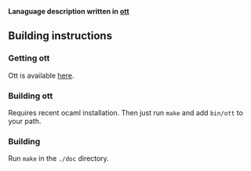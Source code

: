 **Lanaguage description written in [ott](http://www.cl.cam.ac.uk/~pes20/ott/)**

## Building instructions 

### Getting ott

Ott is available
[here](http://www.cl.cam.ac.uk/~pes20/ott/ott_distro_0.24.tar.gz).


### Building ott

Requires recent ocaml installation. Then just run `make` and add `bin/ott` to your path.


### Building
  
Run `make` in the `./doc` directory.

